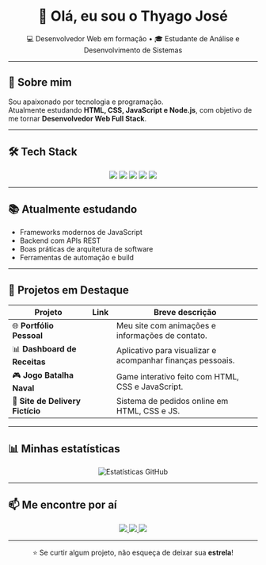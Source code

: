 <p align="center">
  <!-- Banner (troque a imagem depois) -->
</p>

<h1 align="center">👋 Olá, eu sou o <strong>Thyago José</strong></h1>

<p align="center">
💻 Desenvolvedor Web em formação • 🎓 Estudante de Análise e Desenvolvimento de Sistemas
</p>

---

## 🚀 Sobre mim
Sou apaixonado por tecnologia e programação.  
Atualmente estudando **HTML, CSS, JavaScript e Node.js**, com objetivo de me tornar **Desenvolvedor Web Full Stack**.

---

## 🛠️ Tech Stack
<p align="center">
  <img src="https://img.shields.io/badge/HTML5-E34F26?style=for-the-badge&logo=html5&logoColor=white" />
  <img src="https://img.shields.io/badge/CSS3-1572B6?style=for-the-badge&logo=css3&logoColor=white" />
  <img src="https://img.shields.io/badge/JavaScript-F7DF1E?style=for-the-badge&logo=javascript&logoColor=black" />
  <img src="https://img.shields.io/badge/Node.js-339933?style=for-the-badge&logo=node.js&logoColor=white" />
  <img src="https://img.shields.io/badge/Git-F05032?style=for-the-badge&logo=git&logoColor=white" />
</p>

---

## 📚 Atualmente estudando
- Frameworks modernos de JavaScript  
- Backend com APIs REST  
- Boas práticas de arquitetura de software  
- Ferramentas de automação e build

---

## 🌟 Projetos em Destaque
| Projeto | Link | Breve descrição |
|---------|------|-----------------|
| 🌐 **Portfólio Pessoal** | [<!-- troque aqui -->](#) | Meu site com animações e informações de contato. |
| 📊 **Dashboard de Receitas** | [<!-- troque aqui -->](#) | Aplicativo para visualizar e acompanhar finanças pessoais. |
| 🎮 **Jogo Batalha Naval** | [<!-- troque aqui -->](#) | Game interativo feito com HTML, CSS e JavaScript. |
| 🍔 **Site de Delivery Fictício** | [<!-- troque aqui -->](#) | Sistema de pedidos online em HTML, CSS e JS. |

---

## 📊 Minhas estatísticas
<p align="center">
  <img src="https://github-readme-stats.vercel.app/api?username=ThyagoJose&show_icons=true&theme=dark" alt="Estatísticas GitHub" />
</p>

---

## 📫 Me encontre por aí
<p align="center">
  <a href="https://wa.me/5577998151744">
    <img src="https://img.shields.io/badge/WhatsApp-25D366?style=for-the-badge&logo=whatsapp&logoColor=white" />
  </a>
  <a href="<!-- troque aqui com o link do seu Instagram -->">
    <img src="https://img.shields.io/badge/Instagram-E4405F?style=for-the-badge&logo=instagram&logoColor=white" />
  </a>
  <a href="https://www.linkedin.com/in/thyagojosedev">
  <img src="..." />
</a>

</p>

---

<p align="center">
⭐ Se curtir algum projeto, não esqueça de deixar sua <strong>estrela</strong>!
</p>
